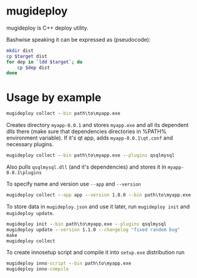 # mugideploy

mugideploy is C++ deploy utility. 

Bashwise speaking it can be expressed as (pseudocode):

```bash
mkdir dist
cp $target dist
for dep in `ldd $target`; do 
    cp $dep dist
done
```

# Usage by example

```cmd
mugideploy collect --bin path\to\myapp.exe
```

Creates directory `myapp-0.0.1` and stores `myapp.exe` and all its dependent dlls there (make sure that dependencies directories in %PATH% environment variable). If it's qt app, adds `myapp-0.0.1\qt.conf` and necessary plugins.

```cmd
mugideploy collect --bin path\to\myapp.exe --plugins qsqlmysql
```

Also pulls `qsqlmysql.dll` (and it's dependencies) and stores it in `myapp-0.0.1\plugins`

To specify name and version use `--app` and `--version`

```cmd
mugideploy collect --app app --version 1.0.0 --bin path\to\myapp.exe
```

To store data in `mugideploy.json` and use it later, run `mugideploy init` and `mugideploy update`.

```cmd
mugideploy init --bin path\to\myapp.exe --plugins qsqlmysql
mugideploy update --version 1.1.0 --changelog "fixed random bug"
make
mugideploy collect
```

To create innosetup script and compile it into `setup.exe` distribution run

```cmd
mugideploy inno-script --bin path\to\myapp.exe
mugideploy inno-compile
```


